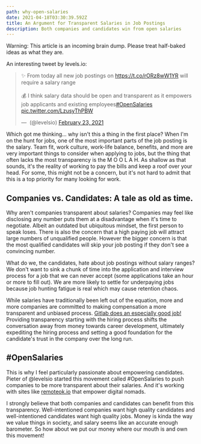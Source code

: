 ```yaml
---
path: why-open-salaries
date: 2021-04-18T03:30:39.592Z
title: An Argument for Transparent Salaries in Job Postings
description: Both companies and candidates win from open salaries
---
```

Warning: This article is an incoming brain dump. Please treat half-baked ideas as what they are.

An interesting tweet by levels.io:

<blockquote class="twitter-tweet"><p lang="en" dir="ltr">✨ From today all new job postings on <a href="https://t.co/rORz8wW1YR">https://t.co/rORz8wW1YR</a> will require a salary range<br><br>💰 I think salary data should be open and transparent as it empowers job applicants and existing employees<a href="https://twitter.com/hashtag/OpenSalaries?src=hash&amp;ref_src=twsrc%5Etfw">#OpenSalaries</a> <a href="https://t.co/LzusyThPBW">pic.twitter.com/LzusyThPBW</a></p>&mdash; ؜ (@levelsio) <a href="https://twitter.com/levelsio/status/1364288537030459400?ref_src=twsrc%5Etfw">February 23, 2021</a></blockquote> <script async src="https://platform.twitter.com/widgets.js" charset="utf-8"></script>

Which got me thinking... why isn't this a thing in the first place? When I'm on the hunt for jobs, one of the most important parts of the job posting is the salary. Team fit, work culture, work-life balance, benefits, and more are very important things to consider when applying to jobs, but the thing that often lacks the most transparency is the M O O L A H. As shallow as that sounds, it's the reality of working to pay the bills and keep a roof over your head. For some, this might not be a concern, but it's not hard to admit that this is a top priority for many looking for work. 

## Companies vs. Candidates: A tale as old as time.

Why aren't companies transparent about salaries? Companies may feel like disclosing any number puts them at a disadvantage when it's time to negotiate. Albeit an outdated but ubiquitous mindset, the first person to speak loses. There is also the concern that a high paying job will attract large numbers of unqualified people. However the bigger concern is that the most qualified candidates will skip your job posting if they don't see a convincing number.

What do we, the candidates, hate about job postings without salary ranges? We don't want to sink a chunk of time into the application and interview process for a job that we can never accept (some applications take an hour or more to fill out). We are more likely to settle for underpaying jobs because job hunting fatigue is real which may cause retention chaos.

While salaries have traditionally been left out of the equation, more and more companies are committed to making compensation a more transparent and unbiased process. [Gitlab does an especially good job!](https://about.gitlab.com/handbook/total-rewards/compensation/compensation-calculator/#sf-benchmark) 
Providing transparency starting with the hiring process shifts the conversation away from money towards career development, ultimately expediting the hiring process and setting a good foundation for the candidate's trust in the company over the long run.

## #OpenSalaries

This is why I feel particularly passionate about empowering candidates. Pieter of @levelsio started this movement called #OpenSalaries to push companies to be more transparent about their salaries. And it's working with sites like [remoteok.io](https://www.remoteok.io) that empower digital nomads.

I strongly believe that both companies and candidates can benefit from this transparency. Well-intentioned companies want high quality candidates and well-intentioned candidates want high quality jobs. Money is kinda the way we value things in society, and salary seems like an accurate enough barometer. So how about we put our money where our mouth is and own this movement!
